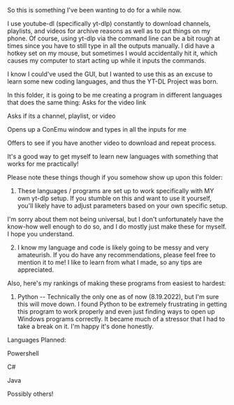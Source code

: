 So this is something I've been wanting to do for a while now.

I use youtube-dl (specifically yt-dlp) constantly to download channels, playlists, and videos for archive reasons as well as to put things on my phone. 
Of course, using yt-dlp via the command line can be a bit rough at times since you have to still type in all the outputs manually. I did have a hotkey set on my mouse, but sometimes I would accidentally hit it, which causes my
computer to start acting up while it inputs the commands.

I know I could've used the GUI, but I wanted to use this as an excuse to learn some new coding languages, and thus the YT-DL Project was born.

In this folder, it is going to be me creating a program in different languages that does the same thing:
Asks for the video link 

Asks if its a channel, playlist, or video

Opens up a ConEmu window and types in all the inputs for me

Offers to see if you have another video to download and repeat process.

It's a good way to get myself to learn new languages with something that works for me practically!

Please note these things though if you somehow show up upon this folder:

1. These languages / programs are set up to work specifically with MY own yt-dlp setup. If you stumble on this and want to use it yourself, you'll likely have to adjust parameters based on your own specific setup.

I'm sorry about them not being universal, but I don't unfortunately have the know-how well enough to do so, and I do mostly just make these for myself. I hope you understand.

2. I know my language and code is likely going to be messy and very amateurish. If you do have any recommendations, please feel free to mention it to me! I like to learn from what I made, so any tips are appreciated.

Also, here's my rankings of making these programs from easiest to hardest:

1. Python -- Technically the only one as of now (8.19.2022), but I'm sure this will move down. I found Python to be extremely frustrating in getting this program to work properly and even just finding ways to open up Windows programs correctly.
It became much of a stressor that I had to take a break on it. I'm happy it's done honestly.

Languages Planned:

Powershell

C#

Java

Possibly others!
